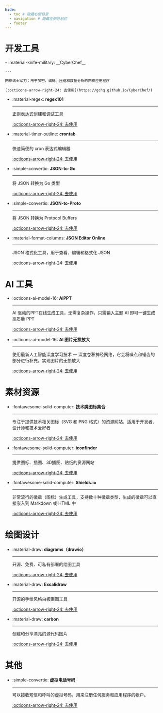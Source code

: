 ```yaml
---
hide:
  - toc # 隐藏右侧目录
  - navigation # 隐藏左侧导航栏
  - footer
---
```


<style>
.md-content .md-typeset h1 {
      /* display: none; */
      text-align: center;
  }
</style>

# 开发工具

<div class="grid cards" markdown>
-   :material-knife-military: __CyberChef__

    ---

    网络瑞士军刀：用于加密、编码、压缩和数据分析的网络应用程序

    [:octicons-arrow-right-24: 去使用](https://gchq.github.io/CyberChef/)

-   :material-regex: __regex101__

    ---

    正则表达式创建和调试工具

    [:octicons-arrow-right-24: 去使用](https://regex101.com/)

-   :material-timer-outline: __crontab__

    ---

    快速简便的 cron 表达式编辑器

    [:octicons-arrow-right-24: 去使用](https://crontab.guru/)

-   :simple-convertio: __JSON-to-Go__

    ---

    将 JSON 转换为 Go 类型

    [:octicons-arrow-right-24: 去使用](https://mholt.github.io/json-to-go/)

-   :simple-convertio: __JSON-to-Proto__

    ---

    将 JSON 转换为 Protocol Buffers

    [:octicons-arrow-right-24: 去使用](https://json-to-proto.github.io/)

-   :material-format-columns: __JSON Editor Online__

    ---

    JSON 格式化工具，用于查看、编辑和格式化 JSON

    [:octicons-arrow-right-24: 去使用](https://jsoneditoronline.cn/)


</div>

# AI 工具

<div class="grid cards" markdown>

-   :octicons-ai-model-16: __AiPPT__

    ---

    AI 驱动的PPT在线生成工具，无需复杂操作，只需输入主题 AI 即可一键生成高质量 PPT

    [:octicons-arrow-right-24: 去使用](https://www.aippt.cn/)

-   :octicons-ai-model-16: __AI 图片无损放大__

    ---

    使用最新人工智能深度学习技术 — 深度卷积神经网络，它会将噪点和锯齿的部分进行补充，实现图片的无损放大

    [:octicons-arrow-right-24: 去使用](https://bigjpg.com/)
</div>

# 素材资源

<div class="grid cards" markdown>

-   :fontawesome-solid-computer: __技术类图标集合__

    ---

    专注于提供技术相关图标（SVG 和 PNG 格式）的资源网站，适用于开发者、设计师和技术爱好者

    [:octicons-arrow-right-24: 去使用](https://techicons.dev/)

-   :fontawesome-solid-computer: __iconfinder__

    ---

    提供图标、插图、3D插图、贴纸的资源网站

    [:octicons-arrow-right-24: 去使用](https://www.iconfinder.com/)

-   :fontawesome-solid-computer: __Shields.io__

    ---

    非常流行的徽章（图标）生成工具，支持数十种徽章类型，生成的徽章可以直接嵌入到 Markdown 或 HTML 中

    [:octicons-arrow-right-24: 去使用](https://shields.io/badges)

</div>

# 绘图设计

<div class="grid cards" markdown>

-   :material-draw: __diagrams（drawio）__

    ---

    开源、免费、可私有部署的绘图工具

    [:octicons-arrow-right-24: 去使用](https://app.diagrams.net/)

-   :material-draw: __Excalidraw__

    ---

    开源的手绘风格白板画图工具

    [:octicons-arrow-right-24: 去使用](https://excalidraw.com/)

-   :material-draw: __carbon__

    ---

    创建和分享漂亮的源代码图片

    [:octicons-arrow-right-24: 去使用](https://carbon.now.sh/)
</div>

# 其他

<div class="grid cards" markdown>

-   :simple-convertio: __虚拟电话号码__

    ---

    可以接收短信和呼叫的虚拟号码，用来注册任何服务和应用程序的帐户。

    [:octicons-arrow-right-24: 去使用](https://sms-activate.org/cn)

</div>